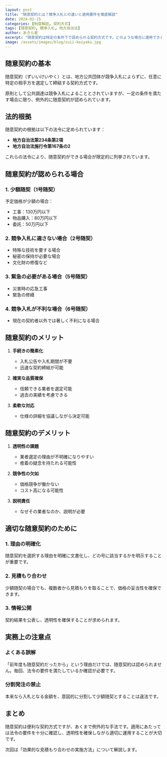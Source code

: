 ```yaml
---
layout: post
title: "随意契約とは？競争入札との違いと適用要件を徹底解説"
date: 2024-02-15
categories: [制度解説, 契約方式]
tags: [随意契約, 競争入札, 地方自治法]
author: あきら君
excerpt: "随意契約は特定の条件下で認められる契約方式です。どのような場合に適用できるのか、メリット・デメリットと共に詳しく解説します。"
image: /assets/images/blog/zuii-keiyaku.jpg
---
```


## 随意契約の基本

随意契約（ずいいけいやく）とは、地方公共団体が競争入札によらずに、任意に特定の相手方を選定して締結する契約方式です。

原則として公共調達は競争入札によることとされていますが、一定の条件を満たす場合に限り、例外的に随意契約が認められています。

## 法的根拠

随意契約の根拠は以下の法令に定められています：

- **地方自治法第234条第2項**
- **地方自治法施行令第167条の2**

これらの法令により、随意契約ができる場合が限定的に列挙されています。

## 随意契約が認められる場合

### 1. 少額随契（1号随契）
予定価格が少額の場合：
- 工事：130万円以下
- 物品購入：80万円以下
- 委託：50万円以下

### 2. 競争入札に適さない場合（2号随契）
- 特殊な技術を要する場合
- 秘密の保持が必要な場合
- 文化財の修復など

### 3. 緊急の必要がある場合（5号随契）
- 災害時の応急工事
- 緊急の修繕

### 4. 競争入札が不利な場合（6号随契）
- 現在の契約者以外では著しく不利になる場合

## 随意契約のメリット

1. **手続きの簡素化**
   - 入札公告や入札期間が不要
   - 迅速な契約締結が可能

2. **確実な品質確保**
   - 信頼できる業者を選定可能
   - 過去の実績を考慮できる

3. **柔軟な対応**
   - 仕様の詳細を協議しながら決定可能

## 随意契約のデメリット

1. **透明性の課題**
   - 業者選定の理由が不明確になりやすい
   - 癒着の疑念を持たれる可能性

2. **競争性の欠如**
   - 価格競争が働かない
   - コスト高になる可能性

3. **説明責任**
   - なぜその業者なのか、説明が必要

## 適切な随意契約のために

### 1. 理由の明確化
随意契約を選択する理由を明確に文書化し、どの号に該当するかを明示することが重要です。

### 2. 見積もり合わせ
少額随契の場合でも、複数者から見積もりを取ることで、価格の妥当性を確保できます。

### 3. 情報公開
契約結果を公表し、透明性を確保することが求められます。

## 実務上の注意点

### よくある誤解
「前年度も随意契約だったから」という理由だけでは、随意契約は認められません。毎回、法令の要件を満たしているか確認が必要です。

### 分割発注の禁止
本来なら入札となる金額を、意図的に分割して少額随契とすることは違法です。

## まとめ

随意契約は便利な契約方式ですが、あくまで例外的な手法です。適用にあたっては法令の要件を十分に確認し、透明性を確保しながら適切に運用することが大切です。

次回は「効果的な見積もり合わせの実施方法」について解説します。